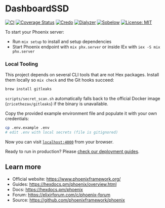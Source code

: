 # DashboardSSD

[![CI](https://github.com/akinsey/dashboard-ssd/actions/workflows/ci.yml/badge.svg?branch=main)](https://github.com/akinsey/dashboard-ssd/actions/workflows/ci.yml)
[![Coverage Status](https://coveralls.io/repos/github/akinsey/dashboard-ssd/badge.svg?branch=main)](https://coveralls.io/github/akinsey/dashboard-ssd?branch=main)
[![Credo](https://img.shields.io/badge/style-credo-4B32C3.svg)](https://github.com/rrrene/credo)
[![Dialyzer](https://img.shields.io/badge/typecheck-dialyzer-306998.svg)](https://hexdocs.pm/dialyxir/readme.html)
[![Sobelow](https://img.shields.io/badge/security-sobelow-EB4C2F.svg)](https://github.com/nccgroup/sobelow)
[![License: MIT](https://img.shields.io/badge/license-MIT-yellow.svg)](LICENSE)

To start your Phoenix server:

  * Run `mix setup` to install and setup dependencies
  * Start Phoenix endpoint with `mix phx.server` or inside IEx with `iex -S mix phx.server`

### Local Tooling

This project depends on several CLI tools that are not Hex packages. Install
them locally so `mix check` and the Git hooks succeed:

```bash
brew install gitleaks
```

`scripts/secret_scan.sh` automatically falls back to the official Docker image
(`zricethezav/gitleaks`) if the binary is unavailable.

Copy the provided example environment file and populate it with your own
credentials:

```bash
cp .env.example .env
# edit .env with local secrets (file is gitignored)
```

Now you can visit [`localhost:4000`](http://localhost:4000) from your browser.

Ready to run in production? Please [check our deployment guides](https://hexdocs.pm/phoenix/deployment.html).

## Learn more

  * Official website: https://www.phoenixframework.org/
  * Guides: https://hexdocs.pm/phoenix/overview.html
  * Docs: https://hexdocs.pm/phoenix
  * Forum: https://elixirforum.com/c/phoenix-forum
  * Source: https://github.com/phoenixframework/phoenix
